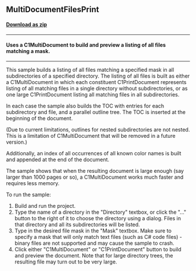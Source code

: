 ## MultiDocumentFilesPrint
#### [Download as zip](https://grapecity.github.io/DownGit/#/home?url=https://github.com/GrapeCity/ComponentOne-WinForms-Samples/tree/master/Core\PrintDocument\CS\MultiDocumentFilesPrint)
____
#### Uses a C1MultiDocument to build and preview a listing of all files matching a mask.
____
This sample builds a listing of all files matching a specified mask in all subdirectories of a specified directory.
The listing of all files is built as either a C1MultiDocument in which each constituent C1PrintDocument represents listing of all matching files in a single directory without subdirectories,
or as one large C1PrintDocument listing all matching files in all subdirectories.

In each case the sample also builds the TOC with entries for each subdirectory and file, and a parallel outline tree. The TOC is inserted at the beginning of the document.

(Due to current limitations, outlines for nested subdirectories are not nested.
This is a limitation of C1MultiDocument that will be removed in a future version.) 

Additionally, an index of all occurrences of all known color names is built and appended at the end of the document.

The sample shows that when the resulting document is large enough (say larger than 1000 pages or so), a C1MultiDocument works much faster and requires less memory.

To run the sample:
1. Build and run the project.
2. Type the name of a directory in the "Directory" textbox, or click the "..." button to the right of it to choose the directory using a dialog.
   Files in that directory and all its subdirectories will be listed.
3. Type in the desired file mask in the "Mask" textbox. Make sure to specify a mask that will only match text files (such as C# code files) - binary files 
   are not supported and may cause the sample to crash.
4. Click either "C1MultiDocument" or "C1PrintDocument" button to build and preview the document. Note that for large directory trees, the resulting file may turn out to be very large.
